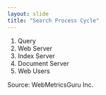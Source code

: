 ```yaml
---
layout: slide
title: "Search Process Cycle"
---
```

1. Query
1. Web Server
1. Index Server
1. Document Server
1. Web Users

Source: WebMetricsGuru Inc.
